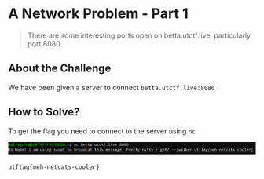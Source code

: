 # A Network Problem - Part 1
> There are some interesting ports open on betta.utctf.live, particularly port 8080.

## About the Challenge
We have been given a server to connect `betta.utctf.live:8080`

## How to Solve?
To get the flag you need to connect to the server using `nc`

![flag](images/flag.png)

```
utflag{meh-netcats-cooler}
```